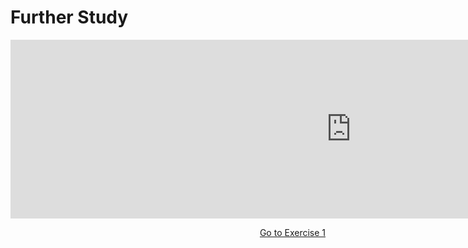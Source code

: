 <h1>Further Study</h1>

<iframe src="https://h5p.org/h5p/embed/356433" width="1090" height="286" frameborder="0" allowfullscreen="allowfullscreen"></iframe><script src="https://h5p.org/sites/all/modules/h5p/library/js/h5p-resizer.js" charset="UTF-8"></script>

<p>
  <a style="float:right;" href="quiz.html" class="btn2">Go to Exercise 1</a>
  </p>
<div style= "clear:both;"> </div>
